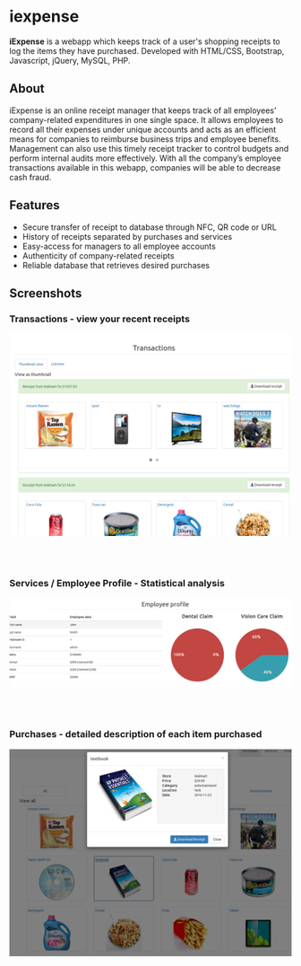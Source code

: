 # iexpense
**iExpense** is a webapp which keeps track of a user's shopping receipts to log the items they have purchased.
Developed with HTML/CSS, Bootstrap, Javascript, jQuery, MySQL, PHP.

## About
iExpense is an online receipt manager that keeps track of all employees’ company-related expenditures in one single space. It allows employees to record all their expenses under unique accounts and acts as an efficient means for companies to reimburse business trips and employee benefits. Management can also use this timely receipt tracker to control budgets and perform internal audits more effectively. With all the company’s employee transactions available in this webapp, companies will be able to decrease cash fraud.

## Features
- Secure transfer of receipt to database through NFC, QR code or URL
- History of receipts separated by purchases and services
- Easy-access for managers to all employee accounts
- Authenticity of company-related receipts
- Reliable database that retrieves desired purchases


## Screenshots

### Transactions - view your recent receipts
![transactions](img/1.png)

</br>
</br>

### Services / Employee Profile - Statistical analysis
![services](img/2.png)

</br>
</br>

### Purchases - detailed description of each item purchased
![purchases](img/3.png)
